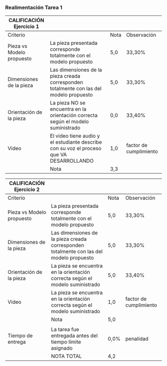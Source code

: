 <!--

author:   Oscar Campo
email:    oicampo@uao.edu.co
version:  0.0.1
language: sp
narrator: Spanish Latin American Female

logo:     

comment:  En este documento se da la realimentación de la tarea 1 del curso

script:   
-->

### Realimentación Tarea 1
| CALIFICACIÓN Ejercicio 1  |                                                                                          |      |                        |
| ------------------------- | ---------------------------------------------------------------------------------------- | ---- | ---------------------- |
| Criterio                  |                                                                                          | Nota | Observación            |
| Pieza vs Modelo propuesto | La pieza presentada corresponde totalmente con el modelo propuesto                       | 5,0  | 33,30%                 |
| Dimensiones de la pieza   | Las dimensiones de la pieza creada corresponden totalmente con las del modelo propuesto  | 5,0  | 33,30%                 |
| Orientación de la pieza   | La pieza NO se encuentra en la orientación correcta según el modelo suministrado            | 0,0  | 33,40%                 |
| Video                     | El video tiene audio y el estudiante describe con su voz el proceso que VA DESARROLLANDO | 1,0  | factor de cumplimiento |
|                           | Nota                                                                                     | 3,3  |                        |

| CALIFICACIÓN Ejercicio 2  |                                                                                         |      |                        |
| ------------------------- | --------------------------------------------------------------------------------------- | ---- | ---------------------- |
| Criterio                  |                                                                                         | Nota | Observación            |
| Pieza vs Modelo propuesto | La pieza presentada corresponde totalmente con el modelo propuesto                      | 5,0  | 33,30%                 |
| Dimensiones de la pieza   | Las dimensiones de la pieza creada corresponden totalmente con las del modelo propuesto | 5,0  | 33,30%                 |
| Orientación de la pieza   | La pieza se encuentra en la orientación correcta según el modelo suministrado           | 5,0  | 33,40%                 |
| Video                     | La pieza se encuentra en la orientación correcta según el modelo suministrado           | 1,0  | factor de cumplimiento |
|                           | Nota                                                                                    | 5,0  |                        |
|                           |                                                                                         |      |                        |
| Tiempo de entrega         | La tarea fue entregada antes del tiempo límite asignado                                 | 0,0% | penalidad              |
|                           | NOTA TOTAL                                                                              | 4,2  |                        |
